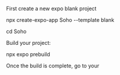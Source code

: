 First create a new expo blank project

npx create-expo-app Soho --template blank

cd Soho

Build your project:

npx expo prebuild

Once the build is complete, go to your 